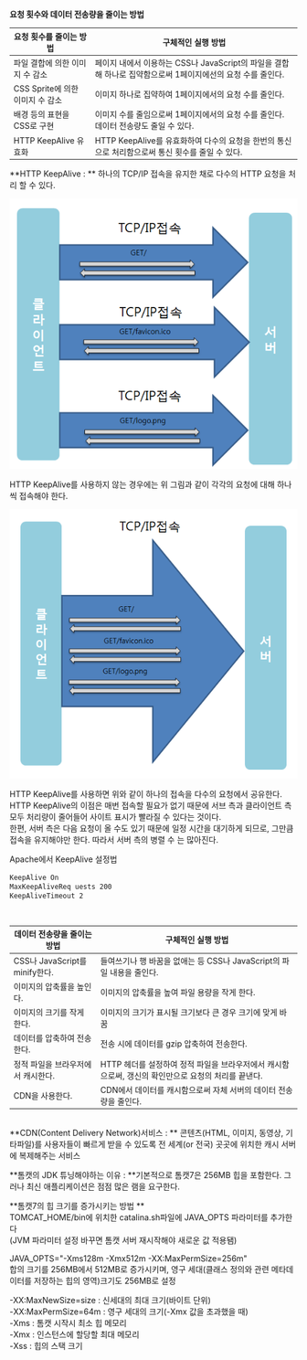 **요청 횟수와 데이터 전송량을 줄이는 방법**

| 요청 횟수를 줄이는 방법 | 구체적인 실행 방법 |
| -- | -- |
| 파일 결합에 의한 이미지 수 감소 | 페이지 내에서 이용하는 CSS나 JavaScript의 파일을 결합해 하나로 집약함으로써 1페이지에선의 요청 수를 줄인다. |
| CSS Sprite에 의한 이미지 수 감소 | 이미지 하나로 집약하여 1페이지에서의 요청 수를 줄인다. |
| 배경 등의 표현을 CSS로 구현 | 이미지 수를 줄임으로써 1페이지에서의 요청 수를 줄인다. 데이터 전송량도 줄일 수 있다. |
| HTTP KeepAlive 유효화 | HTTP KeepAlive를 유효화하여 다수의 요청을 한번의 통신으로 처리함으로써 통신 횟수를 줄일 수 있다. |

**HTTP KeepAlive : ** 하나의 TCP/IP 접속을 유지한 채로 다수의 HTTP 요청을 처리 할 수 있다.</br>

![](nokeepalive.PNG)

HTTP KeepAlive를 사용하지 않는 경우에는 위 그림과 같이 각각의 요청에 대해 하나씩 접속해야 한다. 

![](keepalive.PNG)

HTTP KeepAlive를 사용하면 위와 같이 하나의 접속을 다수의 요청에서 공유한다. HTTP KeepAlive의 이점은 매번 접속할 필요가 없기 때문에 서브 측과 클라이언트 측 모두 처리량이 줄어들어 사이트 표시가 빨라질 수 있다는 것이다. </br> 한편, 서버 측은 다음 요청이 올 수도 있기 때문에 일정 시간을 대기하게 되므로, 그만큼 접속을 유지해야만 한다. 따라서 서버 측의 병렬 수 는 많아진다.

Apache에서 KeepAlive 설정법 </br>
```
KeepAlive On
MaxKeepAliveReq uests 200
KeepAliveTimeout 2
```

</br>

| 데이터 전송량을 줄이는 방법 | 구체적인 실행 방법 |
| -- | -- |
| CSS나 JavaScript를 minify한다. | 들여쓰기나 행 바꿈을 없애는 등 CSS나 JavaScript의 파일 내용을 줄인다. |
| 이미지의 압축률을 높인다. | 이미지의 압축률을 높여 파일 용량을 작게 한다. |
| 이미지의 크기를 작게 한다. | 이미지의 크기가 표시될 크기보다 큰 경우 크기에 맞게 바꿈 |
| 데이터를 압축하여 전송한다. | 전송 시에 데이터를 gzip 압축하여 전송한다. |
| 정적 파일을 브라우저에서 캐시한다. | HTTP 헤더를 설정하여 정적 파일을 브라우저에서 캐시함으로써, 갱신의 확인만으로 요청의 처리를 끝낸다. |
| CDN을 사용한다. | CDN에서 데이터를 캐시함으로써 자체 서버의 데이터 전송량을 줄인다. |

</br>
**CDN(Content Delivery Network)서비스 : ** 콘텐츠(HTML, 이미지, 동영상, 기타파일)를 사용자들이 빠르게 받을 수 있도록 전 세계(or 전국) 곳곳에 위치한 캐시 서버에 복제해주는 서비스</br>

**톰캣의 JDK 튜닝해야하는 이유 : **기본적으로 톰캣7은 256MB 힙을 포함한다. 그러나 최신 애플리케이션은 점점 많은 램을 요구한다. 

**톰캣7의 힙 크기를 증가시키는 방법 ** </br>
TOMCAT_HOME/bin에 위치한 catalina.sh파일에 JAVA_OPTS 파라미터를 추가한다 </br>
(JVM 파라미터 설정 바꾸면 톰캣 서버 재시작해야 새로운 값 적용됌)</br>

JAVA_OPTS="-Xms128m -Xmx512m -XX:MaxPermSize=256m" </br>
합의 크기를 256MB에서 512MB로 증가시키며, 영구 세대(클래스 정의와 관련 메타데이터를 저장하는 힙의 영역)크기도 256MB로 설정</br>

-XX:MaxNewSize=size : 신세대의 최대 크기(바이트 단위)</br>
-XX:MaxPermSize=64m : 영구 세대의 크기(-Xmx 값을 초과했을 때)</br>
-Xms : 톰캣 시작시 최소 힙 메모리 </br>
-Xmx : 인스턴스에 할당할 최대 메모리 </br>
-Xss : 힙의 스택 크기 

